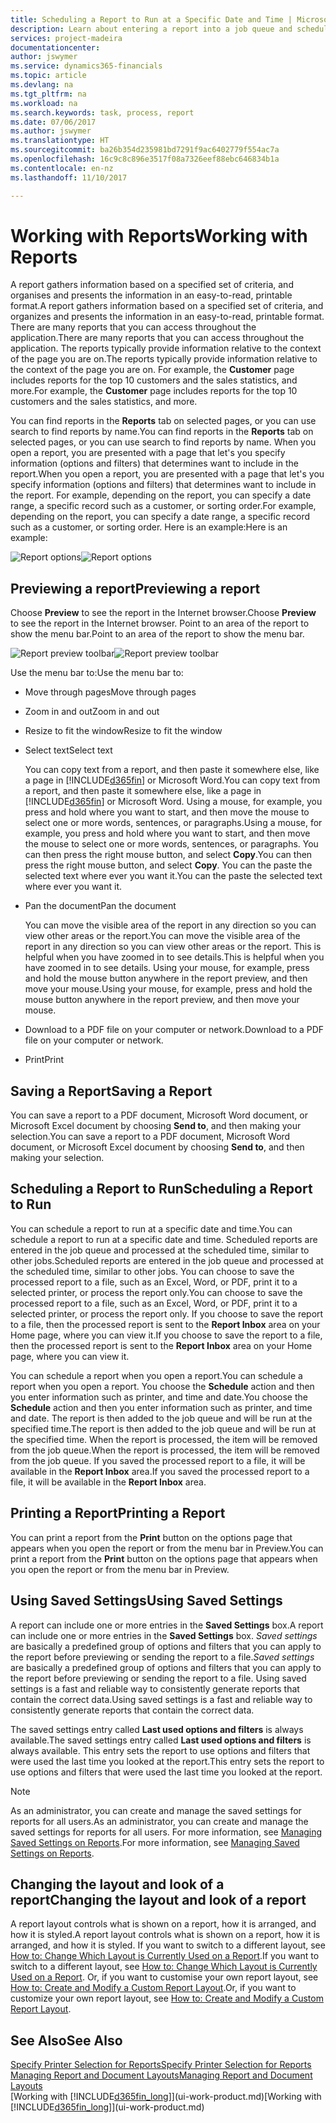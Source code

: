 ```yaml
---
title: Scheduling a Report to Run at a Specific Date and Time | Microsoft Docs
description: Learn about entering a report into a job queue and scheduling it to be processed at a specific date and time.
services: project-madeira
documentationcenter: 
author: jswymer
ms.service: dynamics365-financials
ms.topic: article
ms.devlang: na
ms.tgt_pltfrm: na
ms.workload: na
ms.search.keywords: task, process, report
ms.date: 07/06/2017
ms.author: jswymer
ms.translationtype: HT
ms.sourcegitcommit: ba26b354d235981bd7291f9ac6402779f554ac7a
ms.openlocfilehash: 16c9c8c896e3517f08a7326eef88ebc646834b1a
ms.contentlocale: en-nz
ms.lasthandoff: 11/10/2017

---
```

# <a name="working-with-reports"></a><span data-ttu-id="43c11-103">Working with Reports</span><span class="sxs-lookup"><span data-stu-id="43c11-103">Working with Reports</span></span>
<span data-ttu-id="43c11-104">A report gathers information based on a specified set of criteria, and organises and presents the information in an easy-to-read, printable format.</span><span class="sxs-lookup"><span data-stu-id="43c11-104">A report gathers information based on a specified set of criteria, and organizes and presents the information in an easy-to-read, printable format.</span></span> <span data-ttu-id="43c11-105">There are many reports that you can access throughout the application.</span><span class="sxs-lookup"><span data-stu-id="43c11-105">There are many reports that you can access throughout the application.</span></span> <span data-ttu-id="43c11-106">The reports typically provide information relative to the context of the page you are on.</span><span class="sxs-lookup"><span data-stu-id="43c11-106">The reports typically provide information relative to the context of the page you are on.</span></span> <span data-ttu-id="43c11-107">For example, the **Customer** page includes reports for the top 10 customers and the sales statistics, and more.</span><span class="sxs-lookup"><span data-stu-id="43c11-107">For example, the **Customer** page includes reports for the top 10 customers and the sales statistics, and more.</span></span>

<span data-ttu-id="43c11-108">You can find reports in the **Reports** tab on selected pages, or you can use search to find reports by name.</span><span class="sxs-lookup"><span data-stu-id="43c11-108">You can find reports in the **Reports** tab on selected pages, or you can use search to find reports by name.</span></span> <span data-ttu-id="43c11-109">When you open a report, you are presented with a page that let's you specify information (options and filters) that determines want to include in the report.</span><span class="sxs-lookup"><span data-stu-id="43c11-109">When you open a report, you are presented with a page that let's you specify information (options and filters) that determines want to include in the report.</span></span> <span data-ttu-id="43c11-110">For example, depending on the report, you can specify a date range, a specific record such as a customer, or sorting order.</span><span class="sxs-lookup"><span data-stu-id="43c11-110">For example, depending on the report, you can specify a date range, a specific record such as a customer, or sorting order.</span></span> <span data-ttu-id="43c11-111">Here is an example:</span><span class="sxs-lookup"><span data-stu-id="43c11-111">Here is an example:</span></span>

<span data-ttu-id="43c11-112">![Report options](media/report_options.png "Report options")</span><span class="sxs-lookup"><span data-stu-id="43c11-112">![Report options](media/report_options.png "Report options")</span></span>

## <a name="previewing-a-report"></a><span data-ttu-id="43c11-113">Previewing a report</span><span class="sxs-lookup"><span data-stu-id="43c11-113">Previewing a report</span></span>
<span data-ttu-id="43c11-114">Choose **Preview** to see the report in the Internet browser.</span><span class="sxs-lookup"><span data-stu-id="43c11-114">Choose **Preview** to see the report in the Internet browser.</span></span> <span data-ttu-id="43c11-115">Point to an area of the report to show the menu bar.</span><span class="sxs-lookup"><span data-stu-id="43c11-115">Point to an area of the report to show the menu bar.</span></span>  

<span data-ttu-id="43c11-116">![Report preview toolbar](media/report_viewer.png "Report preview toolbar")</span><span class="sxs-lookup"><span data-stu-id="43c11-116">![Report preview toolbar](media/report_viewer.png "Report preview toolbar")</span></span>

<span data-ttu-id="43c11-117">Use the menu bar to:</span><span class="sxs-lookup"><span data-stu-id="43c11-117">Use the menu bar to:</span></span>

-   <span data-ttu-id="43c11-118">Move through pages</span><span class="sxs-lookup"><span data-stu-id="43c11-118">Move through pages</span></span>
-   <span data-ttu-id="43c11-119">Zoom in and out</span><span class="sxs-lookup"><span data-stu-id="43c11-119">Zoom in and out</span></span>
-   <span data-ttu-id="43c11-120">Resize to fit the window</span><span class="sxs-lookup"><span data-stu-id="43c11-120">Resize to fit the window</span></span>
-   <span data-ttu-id="43c11-121">Select text</span><span class="sxs-lookup"><span data-stu-id="43c11-121">Select text</span></span>

    <span data-ttu-id="43c11-122">You can copy text from a report, and then paste it somewhere else, like a page in [!INCLUDE[d365fin](includes/d365fin_md.md)] or Microsoft Word.</span><span class="sxs-lookup"><span data-stu-id="43c11-122">You can copy text from a report, and then paste it somewhere else, like a page in [!INCLUDE[d365fin](includes/d365fin_md.md)] or Microsoft Word.</span></span>  <span data-ttu-id="43c11-123">Using a mouse, for example, you press and hold where you want to start, and then move the mouse to select one or more words, sentences, or paragraphs.</span><span class="sxs-lookup"><span data-stu-id="43c11-123">Using a mouse, for example, you press and hold where you want to start, and then move the mouse to select one or more words, sentences, or paragraphs.</span></span> <span data-ttu-id="43c11-124">You can then press the right mouse button, and select **Copy**.</span><span class="sxs-lookup"><span data-stu-id="43c11-124">You can then press the right mouse button, and select **Copy**.</span></span> <span data-ttu-id="43c11-125">You can the paste the selected text where ever you want it.</span><span class="sxs-lookup"><span data-stu-id="43c11-125">You can the paste the selected text where ever you want it.</span></span>
-   <span data-ttu-id="43c11-126">Pan the document</span><span class="sxs-lookup"><span data-stu-id="43c11-126">Pan the document</span></span>

    <span data-ttu-id="43c11-127">You can move the visible area of the report in any direction so you can view other areas or the report.</span><span class="sxs-lookup"><span data-stu-id="43c11-127">You can move the visible area of the report in any direction so you can view other areas or the report.</span></span> <span data-ttu-id="43c11-128">This is helpful when you have zoomed in to see details.</span><span class="sxs-lookup"><span data-stu-id="43c11-128">This is helpful when you have zoomed in to see details.</span></span>  <span data-ttu-id="43c11-129">Using your mouse, for example, press and hold the mouse button anywhere in the report preview, and then move your mouse.</span><span class="sxs-lookup"><span data-stu-id="43c11-129">Using your mouse, for example, press and hold the mouse button anywhere in the report preview, and then move your mouse.</span></span>

-   <span data-ttu-id="43c11-130">Download to a PDF file on your computer or network.</span><span class="sxs-lookup"><span data-stu-id="43c11-130">Download to a PDF file on your computer or network.</span></span>
-   <span data-ttu-id="43c11-131">Print</span><span class="sxs-lookup"><span data-stu-id="43c11-131">Print</span></span>


## <a name="saving-a-report"></a><span data-ttu-id="43c11-132">Saving a Report</span><span class="sxs-lookup"><span data-stu-id="43c11-132">Saving a Report</span></span>
<span data-ttu-id="43c11-133">You can save a report to a PDF document, Microsoft Word document, or Microsoft Excel document by choosing **Send to**, and then making your selection.</span><span class="sxs-lookup"><span data-stu-id="43c11-133">You can save a report to a PDF document, Microsoft Word document, or Microsoft Excel document by choosing **Send to**, and then making your selection.</span></span>

## <a name="ScheduleReport"></a> <span data-ttu-id="43c11-134">Scheduling a Report to Run</span><span class="sxs-lookup"><span data-stu-id="43c11-134">Scheduling a Report to Run</span></span>
<span data-ttu-id="43c11-135">You can schedule a report to run at a specific date and time.</span><span class="sxs-lookup"><span data-stu-id="43c11-135">You can schedule a report to run at a specific date and time.</span></span> <span data-ttu-id="43c11-136">Scheduled reports are entered in the job queue and processed at the scheduled time, similar to other jobs.</span><span class="sxs-lookup"><span data-stu-id="43c11-136">Scheduled reports are entered in the job queue and processed at the scheduled time, similar to other jobs.</span></span> <span data-ttu-id="43c11-137">You can choose to save the processed report to a file, such as an Excel, Word, or PDF, print it to a selected printer, or process the report only.</span><span class="sxs-lookup"><span data-stu-id="43c11-137">You can choose to save the processed report to a file, such as an Excel, Word, or PDF, print it to a selected printer, or process the report only.</span></span> <span data-ttu-id="43c11-138">If you choose to save the report to a file, then the processed report is sent to the **Report Inbox** area on your Home page, where you can view it.</span><span class="sxs-lookup"><span data-stu-id="43c11-138">If you choose to save the report to a file, then the processed report is sent to the **Report Inbox** area on your Home page, where you can view it.</span></span>

<span data-ttu-id="43c11-139">You can schedule a report when you open a report.</span><span class="sxs-lookup"><span data-stu-id="43c11-139">You can schedule a report when you open a report.</span></span> <span data-ttu-id="43c11-140">You choose the **Schedule** action and then you enter information such as printer, and time and date.</span><span class="sxs-lookup"><span data-stu-id="43c11-140">You choose the **Schedule** action and then you enter information such as printer, and time and date.</span></span> <span data-ttu-id="43c11-141">The report is then added to the job queue and will be run at the specified time.</span><span class="sxs-lookup"><span data-stu-id="43c11-141">The report is then added to the job queue and will be run at the specified time.</span></span> <span data-ttu-id="43c11-142">When the report is processed, the item will be removed from the job queue.</span><span class="sxs-lookup"><span data-stu-id="43c11-142">When the report is processed, the item will be removed from the job queue.</span></span> <span data-ttu-id="43c11-143">If you saved the processed report to a file, it will be available in the **Report Inbox** area.</span><span class="sxs-lookup"><span data-stu-id="43c11-143">If you saved the processed report to a file, it will be available in the **Report Inbox** area.</span></span>

## <a name="PrintReport"></a><span data-ttu-id="43c11-144">Printing a Report</span><span class="sxs-lookup"><span data-stu-id="43c11-144">Printing a Report</span></span>
<span data-ttu-id="43c11-145">You can print a report from the **Print** button on the options page that appears when you open the report or from the menu bar in Preview.</span><span class="sxs-lookup"><span data-stu-id="43c11-145">You can print a report from the **Print** button on the options page that appears when you open the report or from the menu bar in Preview.</span></span>

## <a name="using-saved-settings"></a><span data-ttu-id="43c11-146">Using Saved Settings</span><span class="sxs-lookup"><span data-stu-id="43c11-146">Using Saved Settings</span></span>
<span data-ttu-id="43c11-147">A report can include one or more entries in the **Saved Settings** box.</span><span class="sxs-lookup"><span data-stu-id="43c11-147">A report can include one or more entries in the **Saved Settings** box.</span></span> <span data-ttu-id="43c11-148">*Saved settings* are basically a predefined group of options and filters that you can apply to the report before previewing or sending the report to a file.</span><span class="sxs-lookup"><span data-stu-id="43c11-148">*Saved settings* are basically a predefined group of options and filters that you can apply to the report before previewing or sending the report to a file.</span></span> <span data-ttu-id="43c11-149">Using saved settings is a fast and reliable way to consistently generate reports that contain the correct data.</span><span class="sxs-lookup"><span data-stu-id="43c11-149">Using saved settings is a fast and reliable way to consistently generate reports that contain the correct data.</span></span>

<span data-ttu-id="43c11-150">The saved settings entry called **Last used options and filters** is always available.</span><span class="sxs-lookup"><span data-stu-id="43c11-150">The saved settings entry called **Last used options and filters** is always available.</span></span> <span data-ttu-id="43c11-151">This entry sets the report to use options and filters that were used the last time you looked at the report.</span><span class="sxs-lookup"><span data-stu-id="43c11-151">This entry sets the report to use options and filters that were used the last time you looked at the report.</span></span>

>[!NOTE]
><span data-ttu-id="43c11-152">As an administrator, you can create and manage the saved settings for reports for all users.</span><span class="sxs-lookup"><span data-stu-id="43c11-152">As an administrator, you can create and manage the saved settings for reports for all users.</span></span> <span data-ttu-id="43c11-153">For more information, see [Managing Saved Settings on Reports](reports-saving-reusing-settings.md).</span><span class="sxs-lookup"><span data-stu-id="43c11-153">For more information, see [Managing Saved Settings on Reports](reports-saving-reusing-settings.md).</span></span>

## <a name="changing-the-layout-and-look-of-a-report"></a><span data-ttu-id="43c11-154">Changing the layout and look of a report</span><span class="sxs-lookup"><span data-stu-id="43c11-154">Changing the layout and look of a report</span></span>
<span data-ttu-id="43c11-155">A report layout controls what is shown on a report, how it is arranged, and how it is styled.</span><span class="sxs-lookup"><span data-stu-id="43c11-155">A report layout controls what is shown on a report, how it is arranged, and how it is styled.</span></span> <span data-ttu-id="43c11-156">If you want to switch to a different layout, see [How to: Change Which Layout is Currently Used on a Report](ui-how-change-layout-currently-used-report.md).</span><span class="sxs-lookup"><span data-stu-id="43c11-156">If you want to switch to a different layout, see [How to: Change Which Layout is Currently Used on a Report](ui-how-change-layout-currently-used-report.md).</span></span> <span data-ttu-id="43c11-157">Or, if you want to customise your own report layout, see [How to: Create and Modify a Custom Report Layout](ui-how-create-custom-report-layout.md).</span><span class="sxs-lookup"><span data-stu-id="43c11-157">Or, if you want to customize your own report layout, see [How to: Create and Modify a Custom Report Layout](ui-how-create-custom-report-layout.md).</span></span>

## <a name="see-also"></a><span data-ttu-id="43c11-158">See Also</span><span class="sxs-lookup"><span data-stu-id="43c11-158">See Also</span></span>
[<span data-ttu-id="43c11-159">Specify Printer Selection for Reports</span><span class="sxs-lookup"><span data-stu-id="43c11-159">Specify Printer Selection for Reports</span></span>](ui-specify-printer-selection-reports.md)  
[<span data-ttu-id="43c11-160">Managing Report and Document Layouts</span><span class="sxs-lookup"><span data-stu-id="43c11-160">Managing Report and Document Layouts</span></span>](ui-manage-report-layouts.md)  
<span data-ttu-id="43c11-161">[Working with [!INCLUDE[d365fin_long](includes/d365fin_long_md.md)]](ui-work-product.md)</span><span class="sxs-lookup"><span data-stu-id="43c11-161">[Working with [!INCLUDE[d365fin_long](includes/d365fin_long_md.md)]](ui-work-product.md)</span></span>

